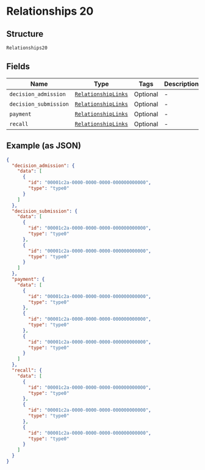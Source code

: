 
# Relationships 20

## Structure

`Relationships20`

## Fields

| Name | Type | Tags | Description |
|  --- | --- | --- | --- |
| `decision_admission` | [`RelationshipLinks`](../../doc/models/relationship-links.md) | Optional | - |
| `decision_submission` | [`RelationshipLinks`](../../doc/models/relationship-links.md) | Optional | - |
| `payment` | [`RelationshipLinks`](../../doc/models/relationship-links.md) | Optional | - |
| `recall` | [`RelationshipLinks`](../../doc/models/relationship-links.md) | Optional | - |

## Example (as JSON)

```json
{
  "decision_admission": {
    "data": [
      {
        "id": "00001c2a-0000-0000-0000-000000000000",
        "type": "type0"
      }
    ]
  },
  "decision_submission": {
    "data": [
      {
        "id": "00001c2a-0000-0000-0000-000000000000",
        "type": "type0"
      },
      {
        "id": "00001c2a-0000-0000-0000-000000000000",
        "type": "type0"
      }
    ]
  },
  "payment": {
    "data": [
      {
        "id": "00001c2a-0000-0000-0000-000000000000",
        "type": "type0"
      },
      {
        "id": "00001c2a-0000-0000-0000-000000000000",
        "type": "type0"
      },
      {
        "id": "00001c2a-0000-0000-0000-000000000000",
        "type": "type0"
      }
    ]
  },
  "recall": {
    "data": [
      {
        "id": "00001c2a-0000-0000-0000-000000000000",
        "type": "type0"
      },
      {
        "id": "00001c2a-0000-0000-0000-000000000000",
        "type": "type0"
      },
      {
        "id": "00001c2a-0000-0000-0000-000000000000",
        "type": "type0"
      }
    ]
  }
}
```

